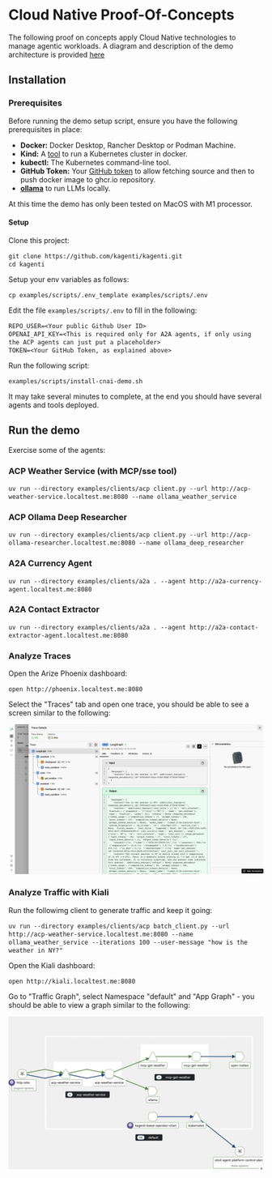 # Cloud Native Proof-Of-Concepts

The following proof on concepts apply Cloud Native technologies to manage agentic workloads.
A diagram and description of the demo architecture is provided [here](./tech-details.md#cloud-native-agent-platform-demo)

## Installation

### Prerequisites

Before running the demo setup script, ensure you have the following prerequisites in place:

* **Docker:** Docker Desktop, Rancher Desktop or Podman Machine. 
* **Kind:** A [tool](https://kind.sigs.k8s.io) to run a Kubernetes cluster in docker.
* **kubectl:** The Kubernetes command-line tool.
* **GitHub Token:** Your [GitHub token](https://docs.github.com/en/authentication/keeping-your-account-and-data-secure/managing-your-personal-access-tokens#creating-a-personal-access-token-classic) to allow fetching source and then to push docker image to ghcr.io repository. 
* **[ollama](https://ollama.com/download)** to run LLMs locally.

At this time the demo has only been tested on MacOS with M1 processor.

####  Setup

Clone this project:

```shell
git clone https://github.com/kagenti/kagenti.git
cd kagenti
```

Setup your env variables as follows:

```shell
cp examples/scripts/.env_template examples/scripts/.env
```

Edit the file `examples/scripts/.env` to fill in the following:

```shell
REPO_USER=<Your public Github User ID>
OPENAI_API_KEY=<This is required only for A2A agents, if only using the ACP agents can just put a placeholder>
TOKEN=<Your GitHub Token, as explained above>
```

Run the following script:

```shell
examples/scripts/install-cnai-demo.sh 
```

It may take several minutes to complete, at the end you should have several agents and tools deployed.

## Run the demo

Exercise some of the agents:

### ACP Weather Service (with MCP/sse tool)

```shell
uv run --directory examples/clients/acp client.py --url http://acp-weather-service.localtest.me:8080 --name ollama_weather_service
```

### ACP Ollama Deep Researcher

```shell
uv run --directory examples/clients/acp client.py --url http://acp-ollama-researcher.localtest.me:8080 --name ollama_deep_researcher
```

### A2A Currency Agent

```shell
uv run --directory examples/clients/a2a . --agent http://a2a-currency-agent.localtest.me:8080
```

### A2A Contact Extractor

```shell
uv run --directory examples/clients/a2a . --agent http://a2a-contact-extractor-agent.localtest.me:8080 
```

### Analyze Traces

Open the Arize Phoenix dashboard:

```shell
open http://phoenix.localtest.me:8080
```

Select the "Traces" tab and open one trace, you should be able to see a screen similar to the following:

![Example Image](images/phoenix.jpg)

### Analyze Traffic with Kiali

Run the followimg client to generate traffic and keep it going:

```shell
uv run --directory examples/clients/acp batch_client.py --url http://acp-weather-service.localtest.me:8080 --name ollama_weather_service --iterations 100 --user-message "how is the weather in NY?"
```

Open the Kiali dashboard:

```shell
open http://kiali.localtest.me:8080
```

Go to "Traffic Graph", select Namespace "default" and "App Graph" - you should be able to view 
a graph similar to the following:

![Example Image](images/kiali-graph.jpg)
